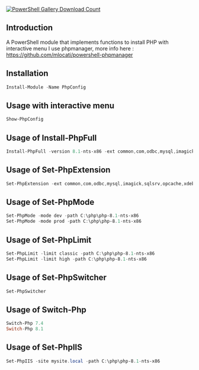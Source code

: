 [![PowerShell Gallery Download Count](https://img.shields.io/powershellgallery/dt/PhpConfig?color=green&label=downloads%20from%20PSGallery)](https://www.powershellgallery.com/packages/PhpConfig)
## Introduction
A PowerShell module that implements functions to install PHP with interactive menu
I use phpmanager, more info here : https://github.com/mlocati/powershell-phpmanager 

## Installation

```powershell
Install-Module -Name PhpConfig
```
## Usage with interactive menu

```powershell
Show-PhpConfig
```

## Usage of  Install-PhpFull
```powershell
Install-PhpFull -version 8.1-nts-x86 -ext common,com,odbc,mysql,imagick,sqlsrv,opcache,xdebug -mode dev
```

## Usage of  Set-PhpExtension
```powershell
Set-PhpExtension -ext common,com,odbc,mysql,imagick,sqlsrv,opcache,xdebug -path C:\php\php-8.1-nts-x86
```

## Usage of  Set-PhpMode
```powershell
Set-PhpMode -mode dev -path C:\php\php-8.1-nts-x86
Set-PhpMode -mode prod -path C:\php\php-8.1-nts-x86
```

## Usage of  Set-PhpLimit
```powershell
Set-PhpLimit -limit classic -path C:\php\php-8.1-nts-x86
Set-PhpLimit -limit high -path C:\php\php-8.1-nts-x86
```

## Usage of  Set-PhpSwitcher
```powershell
Set-PhpSwitcher
```

## Usage of  Switch-Php
```powershell
Switch-Php 7.4
Switch-Php 8.1
```

## Usage of  Set-PhpIIS
```powershell
Set-PhpIIS -site mysite.local -path C:\php\php-8.1-nts-x86
```

